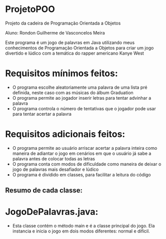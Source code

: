 # ProjetoPOO
Projeto da cadeira de Programação Orientada a Objetos

Aluno: Rondon Guilherme de Vasconcelos Meira

Este programa é um jogo de palavras em Java utilizando meus conhecimentos de Programação Orientada a Objetos para criar um jogo divertido e lúdico com a temática do rapper americano Kanye West


# Requisitos mínimos feitos:

- O programa escolhe aleatoriamente uma palavra de uma lista pré definida, neste caso com as músicas do álbum Graduation
- O programa permite ao jogador inserir letras para tentar advinhar a palavra
- O programa controla o número de tentativas que o jogador pode usar para tentar acertar a palavra

# Requisitos adicionais feitos:
- O programa permite ao usuário arriscar acertar a palavra inteira como maneira de adiantar o jogo em cenários em que o usuário já sabe a palavra antes de colocar todas as letras
- O programa conta com modos de dificuldade como maneira de deixar o jogo de palavras mais desafiador e lúdico
- O programa é dividido em classes, para facilitar a leitura do código


## Resumo de cada classe:

# JogoDePalavras.java:
- Esta classe contém o método main e é a classe principal do jogo. Ela instancia e inicia o jogo em dois modos diferentes: normal e difícil.
